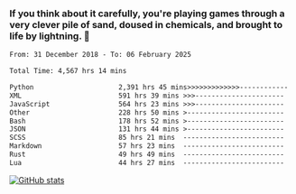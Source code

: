 ### If you think about it carefully, you're playing games through a very clever pile of sand, doused in chemicals, and brought to life by lightning.  👋


<!--START_SECTION:waka-->

```txt
From: 31 December 2018 - To: 06 February 2025

Total Time: 4,567 hrs 14 mins

Python                     2,391 hrs 45 mins>>>>>>>>>>>>>------------   52.37 %
XML                        591 hrs 39 mins >>>----------------------   12.96 %
JavaScript                 564 hrs 23 mins >>>----------------------   12.36 %
Other                      228 hrs 50 mins >------------------------   05.01 %
Bash                       178 hrs 52 mins >------------------------   03.92 %
JSON                       131 hrs 44 mins >------------------------   02.88 %
SCSS                       85 hrs 21 mins  -------------------------   01.87 %
Markdown                   57 hrs 23 mins  -------------------------   01.26 %
Rust                       49 hrs 49 mins  -------------------------   01.09 %
Lua                        44 hrs 27 mins  -------------------------   00.97 %
```

<!--END_SECTION:waka-->

[![GitHub stats](https://github-readme-stats.vercel.app/api?username=XenophonLXH&show_icons=true&theme=dark)](https://github.com/anuraghazra/github-readme-stats)
